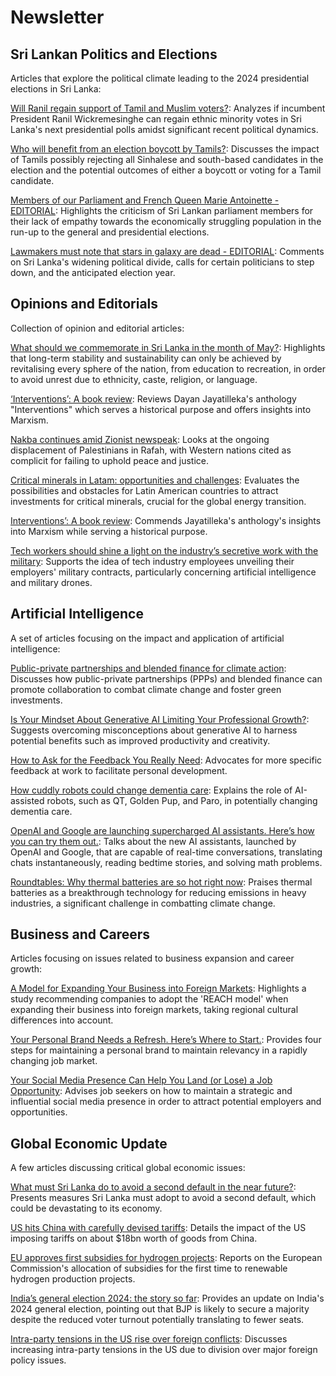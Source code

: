 # Newsletter

## Sri Lankan Politics and Elections
Articles that explore the political climate leading to the 2024 presidential elections in Sri Lanka:

[Will Ranil regain support of Tamil and Muslim voters?](data/articles/will-ranil-regain-suppor.dac34841/README.md): Analyzes if incumbent President Ranil Wickremesinghe can regain ethnic minority votes in Sri Lanka's next presidential polls amidst significant recent political dynamics.

[Who will benefit from an election boycott by Tamils?](data/articles/who-will-benefit-from-an.73c59396/README.md): Discusses the impact of Tamils possibly rejecting all Sinhalese and south-based candidates in the election and the potential outcomes of either a boycott or voting for a Tamil candidate.

[Members of our Parliament and French Queen Marie Antoinette -EDITORIAL](data/articles/members-of-our-parliamen.dbe99058/README.md): Highlights the criticism of Sri Lankan parliament members for their lack of empathy towards the economically struggling population in the run-up to the general and presidential elections.

[Lawmakers must note that stars in galaxy are dead - EDITORIAL](data/articles/lawmakers-must-note-that.23bcb9c9/README.md): Comments on Sri Lanka's widening political divide, calls for certain politicians to step down, and the anticipated election year.

## Opinions and Editorials
Collection of opinion and editorial articles:

[What should we commemorate in Sri Lanka in the month of May?](data/articles/what-should-we-commemora.97229396/README.md): Highlights that long-term stability and sustainability can only be achieved by revitalising every sphere of the nation, from education to recreation, in order to avoid unrest due to ethnicity, caste, religion, or language.

[‘Interventions’: A book review](data/articles/interventions-a-book-re.7d9f92af/README.md): Reviews Dayan Jayatilleka's anthology "Interventions" which serves a historical purpose and offers insights into Marxism.

[Nakba continues amid Zionist newspeak](data/articles/nakba-continues-amid-zio.6a528dfb/README.md): Looks at the ongoing displacement of Palestinians in Rafah, with Western nations cited as complicit for failing to uphold peace and justice.

[Critical minerals in Latam: opportunities and challenges](data/articles/critical-minerals-in-lat.69b5fdcc/README.md): Evaluates the possibilities and obstacles for Latin American countries to attract investments for critical minerals, crucial for the global energy transition.

[Interventions’: A book review](data/articles/interventions-a-book-re.7d9f92af/README.md): Commends Jayatilleka's anthology's insights into Marxism while serving a historical purpose.

[Tech workers should shine a light on the industry’s secretive work with the military](data/articles/tech-workers-should-shin.d5283edf/README.md): Supports the idea of tech industry employees unveiling their employers' military contracts, particularly concerning artificial intelligence and military drones.

## Artificial Intelligence
A set of articles focusing on the impact and application of artificial intelligence:

[Public-private partnerships and blended finance for climate action](data/articles/public-private-partnersh.68803a1e/README.md): Discusses how public-private partnerships (PPPs) and blended finance can promote collaboration to combat climate change and foster green investments.

[Is Your Mindset About Generative AI Limiting Your Professional Growth?](data/articles/is-your-mindset-about-ge.173b236a/README.md): Suggests overcoming misconceptions about generative AI to harness potential benefits such as improved productivity and creativity.

[How to Ask for the Feedback You Really Need](data/articles/how-to-ask-for-the-feedb.b18ca646/README.md): Advocates for more specific feedback at work to facilitate personal development.

[How cuddly robots could change dementia care](data/articles/how-cuddly-robots-could.3a0ca68c/README.md): Explains the role of AI-assisted robots, such as QT, Golden Pup, and Paro, in potentially changing dementia care.

[OpenAI and Google are launching supercharged AI assistants. Here’s how you can try them out.](data/articles/openai-and-google-are-la.d3a3046a/README.md): Talks about the new AI assistants, launched by OpenAI and Google, that are capable of real-time conversations, translating chats instantaneously, reading bedtime stories, and solving math problems.

[Roundtables: Why thermal batteries are so hot right now](data/articles/roundtables-why-thermal.6c00b172/README.md): Praises thermal batteries as a breakthrough technology for reducing emissions in heavy industries, a significant challenge in combatting climate change.

## Business and Careers
Articles focusing on issues related to business expansion and career growth:

[A Model for Expanding Your Business into Foreign Markets](data/articles/a-model-for-expanding-yo.fc572625/README.md): Highlights a study recommending companies to adopt the 'REACH model' when expanding their business into foreign markets, taking regional cultural differences into account.

[Your Personal Brand Needs a Refresh. Here’s Where to Start.](data/articles/your-personal-brand-need.4b0c8fc9/README.md): Provides four steps for maintaining a personal brand to maintain relevancy in a rapidly changing job market.

[Your Social Media Presence Can Help You Land (or Lose) a Job Opportunity](data/articles/your-social-media-presen.37f1af80/README.md): Advises job seekers on how to maintain a strategic and influential social media presence in order to attract potential employers and opportunities.

## Global Economic Update
A few articles discussing critical global economic issues:

[What must Sri Lanka do to avoid a second default in the near future?](data/articles/what-must-sri-lanka-do-t.0e8c0875/README.md): Presents measures Sri Lanka must adopt to avoid a second default, which could be devastating to its economy.

[US hits China with carefully devised tariffs](data/articles/us-hits-china-with-caref.f4e0eef1/README.md): Details the impact of the US imposing tariffs on about $18bn worth of goods from China.

[EU approves first subsidies for hydrogen projects](data/articles/eu-approves-first-subsid.5ca64453/README.md): Reports on the European Commission's allocation of subsidies for the first time to renewable hydrogen production projects.

[India’s general election 2024: the story so far](data/articles/india-s-general-election.88a3e41b/README.md): Provides an update on India's 2024 general election, pointing out that BJP is likely to secure a majority despite the reduced voter turnout potentially translating to fewer seats.

[Intra-party tensions in the US rise over foreign conflicts](data/articles/intra-party-tensions-in.5c37ed1c/README.md): Discusses increasing intra-party tensions in the US due to division over major foreign policy issues.
